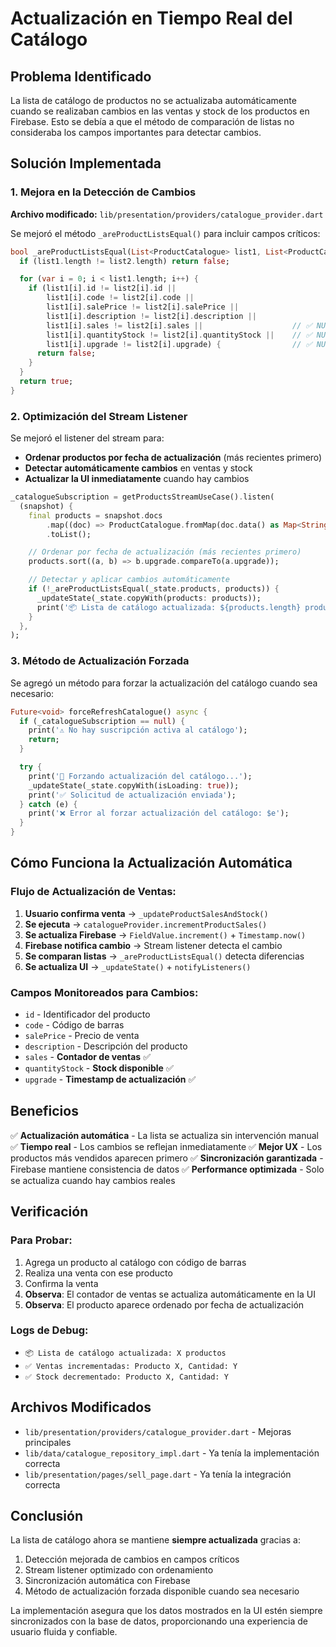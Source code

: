 # Actualización en Tiempo Real del Catálogo

## Problema Identificado

La lista de catálogo de productos no se actualizaba automáticamente cuando se realizaban cambios en las ventas y stock de los productos en Firebase. Esto se debía a que el método de comparación de listas no consideraba los campos importantes para detectar cambios.

## Solución Implementada

### 1. Mejora en la Detección de Cambios

**Archivo modificado:** `lib/presentation/providers/catalogue_provider.dart`

Se mejoró el método `_areProductListsEqual()` para incluir campos críticos:

```dart
bool _areProductListsEqual(List<ProductCatalogue> list1, List<ProductCatalogue> list2) {
  if (list1.length != list2.length) return false;

  for (var i = 0; i < list1.length; i++) {
    if (list1[i].id != list2[i].id ||
        list1[i].code != list2[i].code ||
        list1[i].salePrice != list2[i].salePrice ||
        list1[i].description != list2[i].description ||
        list1[i].sales != list2[i].sales ||                    // ✅ NUEVO
        list1[i].quantityStock != list2[i].quantityStock ||    // ✅ NUEVO  
        list1[i].upgrade != list2[i].upgrade) {                // ✅ NUEVO
      return false;
    }
  }
  return true;
}
```

### 2. Optimización del Stream Listener

Se mejoró el listener del stream para:
- **Ordenar productos por fecha de actualización** (más recientes primero)
- **Detectar automáticamente cambios** en ventas y stock
- **Actualizar la UI inmediatamente** cuando hay cambios

```dart
_catalogueSubscription = getProductsStreamUseCase().listen(
  (snapshot) {
    final products = snapshot.docs
        .map((doc) => ProductCatalogue.fromMap(doc.data() as Map<String, dynamic>))
        .toList();

    // Ordenar por fecha de actualización (más recientes primero)
    products.sort((a, b) => b.upgrade.compareTo(a.upgrade));

    // Detectar y aplicar cambios automáticamente
    if (!_areProductListsEqual(_state.products, products)) {
      _updateState(_state.copyWith(products: products));
      print('📦 Lista de catálogo actualizada: ${products.length} productos');
    }
  },
);
```

### 3. Método de Actualización Forzada

Se agregó un método para forzar la actualización del catálogo cuando sea necesario:

```dart
Future<void> forceRefreshCatalogue() async {
  if (_catalogueSubscription == null) {
    print('⚠️ No hay suscripción activa al catálogo');
    return;
  }

  try {
    print('🔄 Forzando actualización del catálogo...');
    _updateState(_state.copyWith(isLoading: true));
    print('✅ Solicitud de actualización enviada');
  } catch (e) {
    print('❌ Error al forzar actualización del catálogo: $e');
  }
}
```

## Cómo Funciona la Actualización Automática

### Flujo de Actualización de Ventas:

1. **Usuario confirma venta** → `_updateProductSalesAndStock()`
2. **Se ejecuta** → `catalogueProvider.incrementProductSales()`
3. **Se actualiza Firebase** → `FieldValue.increment()` + `Timestamp.now()`
4. **Firebase notifica cambio** → Stream listener detecta el cambio
5. **Se comparan listas** → `_areProductListsEqual()` detecta diferencias
6. **Se actualiza UI** → `_updateState()` + `notifyListeners()`

### Campos Monitoreados para Cambios:

- `id` - Identificador del producto
- `code` - Código de barras
- `salePrice` - Precio de venta
- `description` - Descripción del producto
- `sales` - **Contador de ventas** ✅
- `quantityStock` - **Stock disponible** ✅
- `upgrade` - **Timestamp de actualización** ✅

## Beneficios

✅ **Actualización automática** - La lista se actualiza sin intervención manual
✅ **Tiempo real** - Los cambios se reflejan inmediatamente
✅ **Mejor UX** - Los productos más vendidos aparecen primero
✅ **Sincronización garantizada** - Firebase mantiene consistencia de datos
✅ **Performance optimizada** - Solo se actualiza cuando hay cambios reales

## Verificación

### Para Probar:
1. Agrega un producto al catálogo con código de barras
2. Realiza una venta con ese producto
3. Confirma la venta
4. **Observa**: El contador de ventas se actualiza automáticamente en la UI
5. **Observa**: El producto aparece ordenado por fecha de actualización

### Logs de Debug:
- `📦 Lista de catálogo actualizada: X productos`
- `✅ Ventas incrementadas: Producto X, Cantidad: Y`
- `✅ Stock decrementado: Producto X, Cantidad: Y`

## Archivos Modificados

- `lib/presentation/providers/catalogue_provider.dart` - Mejoras principales
- `lib/data/catalogue_repository_impl.dart` - Ya tenía la implementación correcta
- `lib/presentation/pages/sell_page.dart` - Ya tenía la integración correcta

## Conclusión

La lista de catálogo ahora se mantiene **siempre actualizada** gracias a:
1. Detección mejorada de cambios en campos críticos
2. Stream listener optimizado con ordenamiento
3. Sincronización automática con Firebase
4. Método de actualización forzada disponible cuando sea necesario

La implementación asegura que los datos mostrados en la UI estén siempre sincronizados con la base de datos, proporcionando una experiencia de usuario fluida y confiable.

